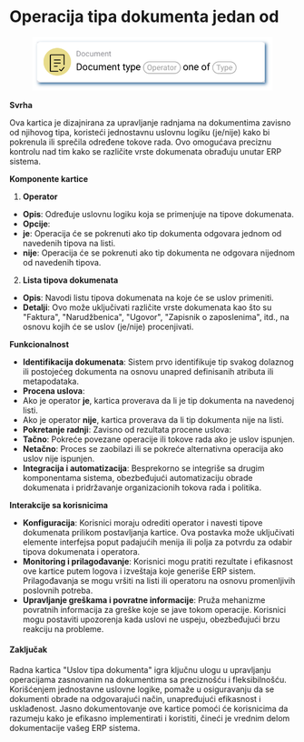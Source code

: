 # Operacija tipa dokumenta jedan od

<figure><img src="../../../.gitbook/assets/userlmn_14ab8ac5e693d9bbe68d178795d12a9f.png" alt=""><figcaption></figcaption></figure>

**Svrha**

Ova kartica je dizajnirana za upravljanje radnjama na dokumentima zavisno od njihovog tipa, koristeći jednostavnu uslovnu logiku (je/nije) kako bi pokrenula ili sprečila određene tokove rada. Ovo omogućava preciznu kontrolu nad tim kako se različite vrste dokumenata obrađuju unutar ERP sistema.

**Komponente kartice**

1. **Operator**
* **Opis**: Određuje uslovnu logiku koja se primenjuje na tipove dokumenata.
* **Opcije**:
* **je**: Operacija će se pokrenuti ako tip dokumenta odgovara jednom od navedenih tipova na listi.
* **nije**: Operacija će se pokrenuti ako tip dokumenta ne odgovara nijednom od navedenih tipova.
2. **Lista tipova dokumenata**
* **Opis**: Navodi listu tipova dokumenata na koje će se uslov primeniti.
* **Detalji**: Ovo može uključivati različite vrste dokumenata kao što su "Faktura", "Narudžbenica", "Ugovor", "Zapisnik o zaposlenima", itd., na osnovu kojih će se uslov (je/nije) procenjivati.

**Funkcionalnost**

* **Identifikacija dokumenata**: Sistem prvo identifikuje tip svakog dolaznog ili postojećeg dokumenta na osnovu unapred definisanih atributa ili metapodataka.
* **Procena uslova**:
* Ako je operator **je**, kartica proverava da li je tip dokumenta na navedenoj listi.
* Ako je operator **nije**, kartica proverava da li tip dokumenta nije na listi.
* **Pokretanje radnji**: Zavisno od rezultata procene uslova:
* **Tačno**: Pokreće povezane operacije ili tokove rada ako je uslov ispunjen.
* **Netačno**: Proces se zaobilazi ili se pokreće alternativna operacija ako uslov nije ispunjen.
* **Integracija i automatizacija**: Besprekorno se integriše sa drugim komponentama sistema, obezbeđujući automatizaciju obrade dokumenata i pridržavanje organizacionih tokova rada i politika.

**Interakcije sa korisnicima**

* **Konfiguracija**: Korisnici moraju odrediti operator i navesti tipove dokumenata prilikom postavljanja kartice. Ova postavka može uključivati elemente interfejsa poput padajućih menija ili polja za potvrdu za odabir tipova dokumenata i operatora.
* **Monitoring i prilagođavanje**: Korisnici mogu pratiti rezultate i efikasnost ove kartice putem logova i izveštaja koje generiše ERP sistem. Prilagođavanja se mogu vršiti na listi ili operatoru na osnovu promenljivih poslovnih potreba.
* **Upravljanje greškama i povratne informacije**: Pruža mehanizme povratnih informacija za greške koje se jave tokom operacije. Korisnici mogu postaviti upozorenja kada uslovi ne uspeju, obezbeđujući brzu reakciju na probleme.

#### Zaključak

Radna kartica "Uslov tipa dokumenta" igra ključnu ulogu u upravljanju operacijama zasnovanim na dokumentima sa preciznošću i fleksibilnošću. Korišćenjem jednostavne uslovne logike, pomaže u osiguravanju da se dokumenti obrade na odgovarajući način, unapređujući efikasnost i usklađenost. Jasno dokumentovanje ove kartice pomoći će korisnicima da razumeju kako je efikasno implementirati i koristiti, čineći je vrednim delom dokumentacije vašeg ERP sistema.

